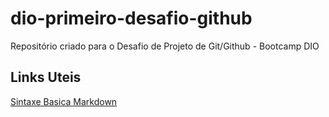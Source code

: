 # dio-primeiro-desafio-github
Repositório criado para o Desafio de Projeto de Git/Github - Bootcamp DIO

## Links Uteis
[Sintaxe Basica Markdown](https://www.markdownguide.org/basic-syntax/)
